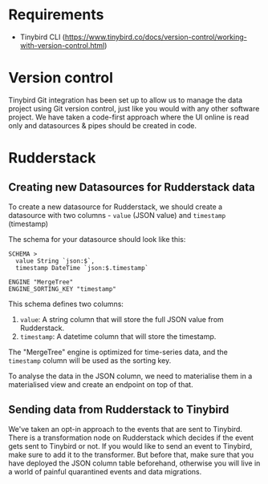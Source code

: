 # Requirements

- Tinybird CLI (https://www.tinybird.co/docs/version-control/working-with-version-control.html)

# Version control

Tinybird Git integration has been set up to allow us to manage the data project using Git version control, just like you would with any other software project. We have taken a code-first approach where the UI online is read only and datasources & pipes should be created in code.

# Rudderstack

## Creating new Datasources for Rudderstack data

To create a new datasource for Rudderstack, we should create a datasource with two columns - `value` (JSON value) and `timestamp` (timestamp)

The schema for your datasource should look like this:

```
SCHEMA >
  value String `json:$`,
  timestamp DateTime `json:$.timestamp`

ENGINE "MergeTree"
ENGINE_SORTING_KEY "timestamp"
```

This schema defines two columns:

1. `value`: A string column that will store the full JSON value from Rudderstack.
2. `timestamp`: A datetime column that will store the timestamp.

The "MergeTree" engine is optimized for time-series data, and the `timestamp` column will be used as the sorting key.

To analyse the data in the JSON column, we need to materialise them in a materialised view and create an endpoint on top of that.

## Sending data from Rudderstack to Tinybird

We've taken an opt-in approach to the events that are sent to Tinybird. There is a transformation node on Rudderstack which decides if the event gets sent to Tinybird or not. If you would like to send an event to Tinybird, make sure to add it to the transformer. But before that, make sure that you have deployed the JSON column table beforehand, otherwise you will live in a world of painful quarantined events and data migrations.
